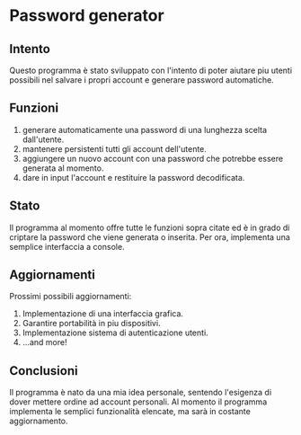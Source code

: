 # Password generator
## Intento
Questo programma è stato sviluppato con l'intento di poter aiutare piu utenti possibili nel salvare i propri account e generare password automatiche.
## Funzioni
1. generare automaticamente una password di una lunghezza scelta dall'utente.
2. mantenere persistenti tutti gli account dell'utente.
3. aggiungere un nuovo account con una password che potrebbe essere generata al momento.
4. dare in input l'account e restituire la password decodificata.
## Stato
Il programma al momento offre tutte le funzioni sopra citate ed è in grado di criptare la password che viene generata o inserita. Per ora, implementa una semplice interfaccia a console.
## Aggiornamenti
Prossimi possibili aggiornamenti:
1. Implementazione di una interfaccia grafica.
2. Garantire portabilità in piu dispositivi.
3. Implementazione sistema di autenticazione utenti.
4. ...and more!
## Conclusioni
Il programma è nato da una mia idea personale, sentendo l'esigenza di dover mettere ordine ad account personali. Al momento il programma implementa le semplici funzionalità elencate, ma sarà in costante aggiornamento.
